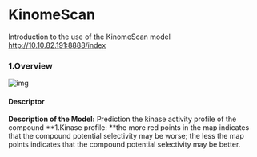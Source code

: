 # KinomeScan
Introduction to the use of the KinomeScan model
http://10.10.82.191:8888/index

### 1.Overview

![img](http://10.10.82.191:8888/static/Kinome_picture/KinomeScan.jpg)

#### Descriptor

**Description of the Model:** Prediction the kinase activity profile of the compound
**1.Kinase profile: **the more red points in the map indicates that the compound potential selectivity may be worse; the less the map points indicates that the compound potential selectivity may be better.
